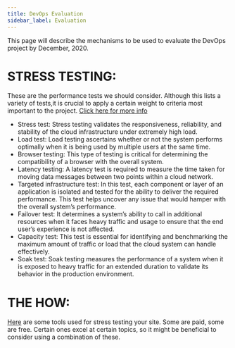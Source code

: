 ```yaml
---
title: DevOps Evaluation
sidebar_label: Evaluation
---
```


This page will describe the mechanisms to be used to evaluate the DevOps project by December, 2020.

# STRESS TESTING:
These are the performance tests we should consider. Although this lists a variety of tests,it is crucial to apply a certain weight to criteria most important to the project. [Click here for more info](https://www.cigniti.com/blog/strategy-for-the-performance-testing-in-cloud/)

* Stress test: Stress testing validates the responsiveness, reliability, and stability of the cloud infrastructure under extremely high load. 
* Load test: Load testing ascertains whether or not the system performs optimally when it is being used by multiple users at the same time. 
* Browser testing: This type of testing is critical for determining the compatibility of a browser with the overall system. 
* Latency testing: A latency test is required to measure the time taken for moving data messages between two points within a cloud network. 
* Targeted infrastructure test: In this test, each component or layer of an application is isolated and tested for the ability to deliver the required performance. This test helps uncover any issue that would hamper with the overall system’s performance. 
* Failover test: It determines a system’s ability to call in additional resources when it faces heavy traffic and usage to ensure that the end user’s experience is not affected. 
* Capacity test: This test is essential for identifying and benchmarking the maximum amount of traffic or load that the cloud system can handle effectively. 
* Soak test: Soak testing measures the performance of a system when it is exposed to heavy traffic for an extended duration to validate its behavior in the production environment. 

# THE HOW:

[Here](https://geekflare.com/essential-tools-to-perform-stress-test-online/) are some tools used for stress testing your site. Some are paid, some are free. Certain ones excel at certain topics, so it might be beneficial to consider using a combination of these.
